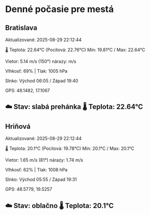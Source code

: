 ﻿# Denné počasie pre mestá

## Bratislava
Aktualizované: 2025-08-29 22:12:44

🌡️ Teplota: 22.64°C 
(Pocitová: 22.76°C)
Min: 19.81°C / Max: 22.64°C

Vietor: 5.14 m/s    (150°) 
nárazy:  m/s

Vlhkosť: 69% | Tlak: 1005 hPa

Slnko: Východ 06:05 / Západ 19:40

GPS: 48.1482, 17.1067

☁️ Stav: slabá prehánka        🌡️ Teplota: 22.64°C
---

## Hriňová
Aktualizované: 2025-08-29 22:12:44

🌡️ Teplota: 20.1°C 
(Pocitová: 19.78°C)
Min: 20.1°C / Max: 20.1°C

Vietor: 1.65 m/s (81°)
nárazy: 1.74 m/s

Vlhkosť: 62% | Tlak: 1008 hPa

Slnko: Východ 05:55 / Západ 19:31

GPS: 48.5779, 19.5257

☁️ Stav: oblačno        🌡️ Teplota: 20.1°C
---
